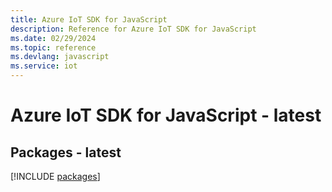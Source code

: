 ```yaml
---
title: Azure IoT SDK for JavaScript
description: Reference for Azure IoT SDK for JavaScript
ms.date: 02/29/2024
ms.topic: reference
ms.devlang: javascript
ms.service: iot
---
```

# Azure IoT SDK for JavaScript - latest
## Packages - latest
[!INCLUDE [packages](iot-index.md)]